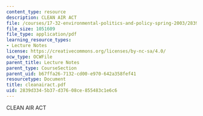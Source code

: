 ```yaml
---
content_type: resource
description: CLEAN AIR ACT
file: /courses/17-32-environmental-politics-and-policy-spring-2003/2839d3345b37d37608ce855483c1e6c6_cleanairact.pdf
file_size: 1051609
file_type: application/pdf
learning_resource_types:
- Lecture Notes
license: https://creativecommons.org/licenses/by-nc-sa/4.0/
ocw_type: OCWFile
parent_title: Lecture Notes
parent_type: CourseSection
parent_uid: b67ffa26-7132-cd00-e970-642a358fef41
resourcetype: Document
title: cleanairact.pdf
uid: 2839d334-5b37-d376-08ce-855483c1e6c6
---
```

CLEAN AIR ACT